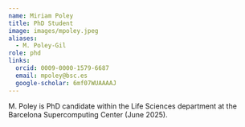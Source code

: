 ```yaml
---
name: Miriam Poley
title: PhD Student
image: images/mpoley.jpeg
aliases:
  - M. Poley-Gil
role: phd
links:
  orcid: 0009-0000-1579-6687
  email: mpoley@bsc.es
  google-scholar: 6mf07WUAAAAJ
---
```


M. Poley is PhD candidate within the Life Sciences department at the Barcelona Supercomputing Center (June 2025).
